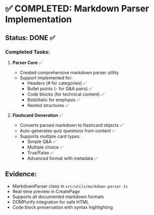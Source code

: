 # ✅ COMPLETED: Markdown Parser Implementation

## Status: DONE ✅

### Completed Tasks:

1. **Parser Core** ✅
   - Created comprehensive markdown parser utility
   - Support implemented for:
     - Headers (# for categories) ✅
     - Bullet points (- for Q&A pairs) ✅
     - Code blocks (for technical content) ✅
     - Bold/italic for emphasis ✅
     - Nested structures ✅

2. **Flashcard Generation** ✅
   - Converts parsed markdown to flashcard objects ✅
   - Auto-generates quiz questions from content ✅
   - Supports multiple card types:
     - Simple Q&A ✅
     - Multiple choice ✅
     - True/False ✅
     - Advanced format with metadata ✅

## Evidence:
- MarkdownParser class in `src/utils/markdown-parser.ts`
- Real-time preview in CreatePage
- Supports all documented markdown formats
- DOMPurify integration for safe HTML
- Code block preservation with syntax highlighting